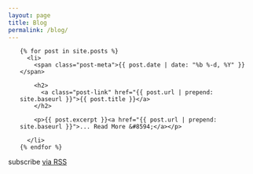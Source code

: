 ```yaml
---
layout: page
title: Blog
permalink: /blog/
---
```


  <ul class="post-list">
 
    {% for post in site.posts %}
      <li>
        <span class="post-meta">{{ post.date | date: "%b %-d, %Y" }}</span>

        <h2>
          <a class="post-link" href="{{ post.url | prepend: site.baseurl }}">{{ post.title }}</a>
        </h2>
        
        <p>{{ post.excerpt }}<a href="{{ post.url | prepend: site.baseurl }}">... Read More &#8594;</a></p>
        
      </li>
    {% endfor %}
  </ul>

  <p class="rss-subscribe">subscribe <a href="{{ "/feed.xml" | prepend: site.baseurl }}">via RSS</a></p>


